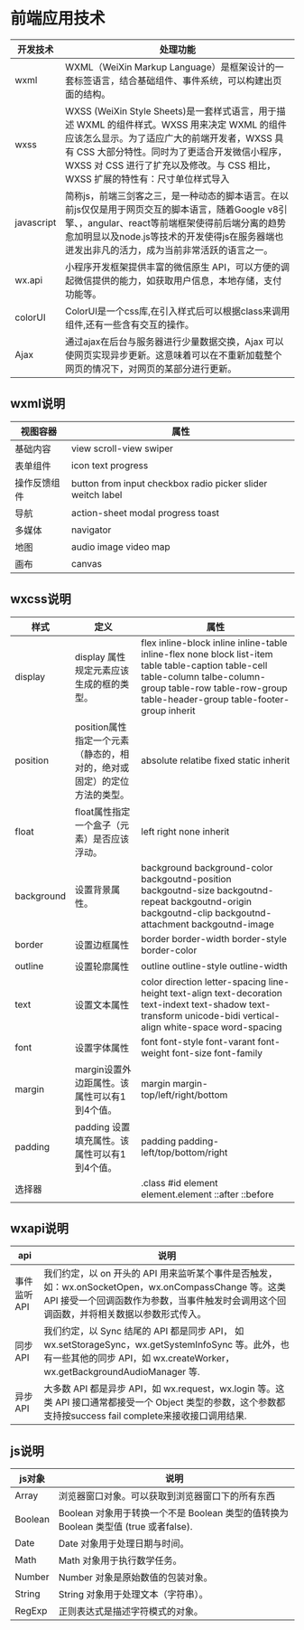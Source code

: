 # 前端应用技术

| 开发技术 | 处理功能 |
| ---------- | -------------------------------------------------------------------------------------------------------------------------------------- |
| wxml       | WXML（WeiXin Markup Language）是框架设计的一套标签语言，结合基础组件、事件系统，可以构建出页面的结构。                                                                                                                                  |
| wxss       | WXSS (WeiXin Style Sheets)是一套样式语言，用于描述 WXML 的组件样式。WXSS 用来决定 WXML 的组件应该怎么显示。为了适应广大的前端开发者，WXSS 具有 CSS 大部分特性。同时为了更适合开发微信小程序，WXSS 对 CSS 进行了扩充以及修改。与 CSS 相比，WXSS 扩展的特性有：尺寸单位样式导入 |
| javascript | 简称js，前端三剑客之三，是一种动态的脚本语言。在以前js仅仅是用于网页交互的脚本语言，随着Google v8引擎、，angular、react等前端框架使得前后端分离的趋势愈加明显以及node.js等技术的开发使得js在服务器端也迸发出非凡的活力，成为当前非常活跃的语言之一。 |
| wx.api| 小程序开发框架提供丰富的微信原生 API，可以方便的调起微信提供的能力，如获取用户信息，本地存储，支付功能等。 |
| colorUI| ColorUI是一个css库,在引入样式后可以根据class来调用组件,还有一些含有交互的操作。 |
| Ajax| 通过ajax在后台与服务器进行少量数据交换，Ajax 可以使网页实现异步更新。这意味着可以在不重新加载整个网页的情况下，对网页的某部分进行更新。 |

## wxml说明

| 视图容器 | 属性                                                      |
| ------------ | ----------------------------------------------------------- |
| 基础内容 | view scroll-view swiper                                     |
| 表单组件 | icon text progress                                          |
| 操作反馈组件 | button from input checkbox radio picker slider weitch label |
| 导航       | action-sheet modal progress toast                           |
| 多媒体    | navigator                                                   |
| 地图       | audio image video map                                       |
| 画布       | canvas                                                      |

## wxcss说明

| 样式     | 定义                                                                   | 属性                                                                                                                                                                                                        |
| ---------- | ------------------------------------------------------------------------ | ------------------------------------------------------------------------------------------------------------------------------------------------------------------------------------------------------------- |
| display    | display 属性规定元素应该生成的框的类型。                 | flex inline-block inline inline-table inline-flex none block list-item table table-caption table-cell table-column talbe-column-group table-row table-row-group table-header-group table-footer-group inherit |
| position   | position属性指定一个元素（静态的，相对的，绝对或固定）的定位方法的类型。 | absolute relatibe fixed static inherit                                                                                                                                                                        |
| float      | float属性指定一个盒子（元素）是否应该浮动。           | left right none inherit                                                                                                                                                                                       |
| background | 设置背景属性。                                                    | background background-color backgoutnd-position backgoutnd-size backgoutnd-repeat backgoutnd-origin backgoutnd-clip backgoutnd-attachment backgoutnd-image                                                    |
| border     | 设置边框属性                                                       | border border-width border-style border-color                                                                                                                                                                 |
| outline    | 设置轮廓属性                                                       | outline outline-style outline-width                                                                                                                                                                           |
| text       | 设置文本属性                                                       | color direction letter-spacing line-height text-align text-decoration text-indext text-shadow text-transform unicode-bidi vertical-align white-space word-spacing                                             |
| font       | 设置字体属性                                                       | font font-style font-varant font-weight font-size font-family                                                                                                                                                 |
| margin     | margin设置外边距属性。该属性可以有1到4个值。           | margin margin-top/left/right/bottom                                                                                                                                                                           |
| padding    | padding 设置填充属性。该属性可以有1到4个值。            | padding padding-left/top/bottom/right                                                                                                                                                                         |
| 选择器  |                                                                          | .class #id element element.element ::after ::before                                                                                                                                                           |

## wxapi说明

| api | 说明                                                                               |
| ------- | ------------------------------------------------------------------------------------ |
| 事件监听 API   | 我们约定，以 on 开头的 API 用来监听某个事件是否触发，如：wx.onSocketOpen，wx.onCompassChange 等。这类 API 接受一个回调函数作为参数，当事件触发时会调用这个回调函数，并将相关数据以参数形式传入。             |
| 同步 API | 我们约定，以 Sync 结尾的 API 都是同步 API， 如 wx.setStorageSync，wx.getSystemInfoSync 等。此外，也有一些其他的同步 API，如 wx.createWorker，wx.getBackgroundAudioManager 等. |
| 异步 API    |大多数 API 都是异步 API，如 wx.request，wx.login 等。这类 API 接口通常都接受一个 Object 类型的参数，这个参数都支持按success fail complete来接收接口调用结果. |


## js说明

| js对象 | 说明                                                                               |
| ------- | ------------------------------------------------------------------------------------ |
| Array   | 浏览器窗口对象。可以获取到浏览器窗口下的所有东西             |
| Boolean | Boolean 对象用于转换一个不是 Boolean 类型的值转换为 Boolean 类型值 (true 或者false). |
| Date    | Date 对象用于处理日期与时间。                                            |
| Math    | Math 对象用于执行数学任务。                                               |
| Number  | Number 对象是原始数值的包装对象。                                       |
| String  | String 对象用于处理文本（字符串）。                                    |
| RegExp  | 正则表达式是描述字符模式的对象。                                     |


